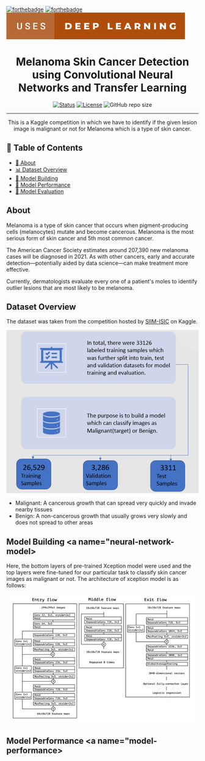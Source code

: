 [![forthebadge](https://forthebadge.com/images/badges/powered-by-coffee.svg)]()
[![forthebadge](https://forthebadge.com/images/badges/made-with-python.svg)]()
[![forthebadge](images/badges/uses-deep-learning.svg)]()

<h1 align="center">Melanoma Skin Cancer Detection using Convolutional Neural Networks and Transfer Learning</h1>

<div align="center">

  [![Status](https://img.shields.io/badge/status-active-success.svg)]()
  [![License](https://img.shields.io/badge/license-MIT-blue.svg)]()
  ![GitHub repo size](https://img.shields.io/github/repo-size/vipul-shinde/melanoma-skin-cancer-classification)

</div>

---

<p align="center"> This is a Kaggle competition in which we have to identify if the given lesion image is malignant or not for Melanoma which is a type of skin cancer.
    <br>
</p>

## 📝 Table of Contents

- [🧐 About](#about)
- [📊 Dataset Overview](#data-overview)
- [🧠 Model Building](#neural-network-model)
- [🎯 Model Performance](#model-performance)
- [🏅 Model Evaluation](#model-evaluation)

## About <a name = "about"></a>

Melanoma is a type of skin cancer that occurs when pigment-producing cells (melanocytes) mutate and become cancerous. Melanoma is the most serious form of skin cancer and 5th most common cancer. 

The American Cancer Society estimates around 207,390 new melanoma cases will be diagnosed in 2021. As with other cancers, early and accurate detection—potentially aided by data science—can make treatment more effective.

Currently, dermatologists evaluate every one of a patient's moles to identify outlier lesions that are most likely to be melanoma.

## Dataset Overview <a name="data-overview"></a>

The dataset was taken from the competition hosted by <a href = "https://www.kaggle.com/c/siim-isic-melanoma-classification/data">SIIM-ISIC</a> on Kaggle.

<p align="center">
    <img src="images\data-overview.png" alt="data-overview" width="600px">
</p>

- Malignant: A cancerous growth that can spread very quickly and invade nearby tissues
- Benign: A non-cancerous growth that usually grows very slowly and does not spread to other areas

## Model Building <a name="neural-network-model>

Here, the bottom layers of pre-trained Xception model were used and the top layers were fine-tuned for our particular task to classify skin cancer images as malignant or not. The architecture of xception model is as follows:

<p align="center">
    <img src="images\xception-architecture.png" alt="xception-architecture" width="500px">
</p>

## Model Performance <a name="model-performance>

